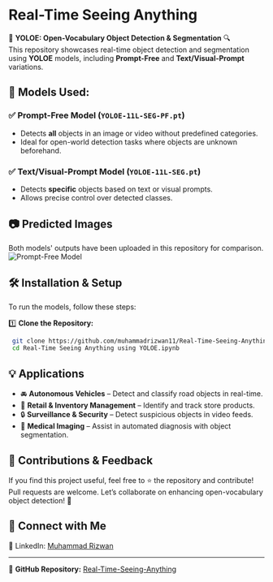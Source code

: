 # Real-Time Seeing Anything

🚀 **YOLOE: Open-Vocabulary Object Detection & Segmentation** 🔍  
This repository showcases real-time object detection and segmentation using **YOLOE** models, including **Prompt-Free** and **Text/Visual-Prompt** variations. 

## 📌 Models Used:

### ✅ Prompt-Free Model (`YOLOE-11L-SEG-PF.pt`)
- Detects **all** objects in an image or video without predefined categories.
- Ideal for open-world detection tasks where objects are unknown beforehand.

### ✅ Text/Visual-Prompt Model (`YOLOE-11L-SEG.pt`)
- Detects **specific** objects based on text or visual prompts.
- Allows precise control over detected classes.

## 📷 Predicted Images
Both models' outputs have been uploaded in this repository for comparison.
![Prompt-Free Model](https://github.com/muhammadrizwan11/Real-Time-Seeing-Anything/blob/main/Prompt%20Free%20models%20prediction.png)

## 🛠 Installation & Setup
To run the models, follow these steps:

1️⃣ **Clone the Repository:**  
```bash
 git clone https://github.com/muhammadrizwan11/Real-Time-Seeing-Anything.git
 cd Real-Time Seeing Anything using YOLOE.ipynb
```


## 💡 Applications
- 🚘 **Autonomous Vehicles** – Detect and classify road objects in real-time.
- 🏬 **Retail & Inventory Management** – Identify and track store products.
- 🔒 **Surveillance & Security** – Detect suspicious objects in video feeds.
- 🏥 **Medical Imaging** – Assist in automated diagnosis with object segmentation.

## 📌 Contributions & Feedback
If you find this project useful, feel free to ⭐ the repository and contribute! Pull requests are welcome. Let’s collaborate on enhancing open-vocabulary object detection! 🚀

## 📢 Connect with Me
🔗 LinkedIn: [Muhammad Rizwan](https://www.linkedin.com/in/muhammadrizwan11/)  
 

---
🔗 **GitHub Repository:** [Real-Time-Seeing-Anything](https://github.com/muhammadrizwan11/Real-Time-Seeing-Anything)
